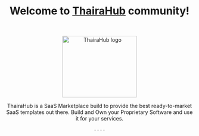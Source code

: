 <h1 align="center">Welcome to <a href="https://thairahub.com/">ThairaHub</a> community!</h1><br>

<p align="center">
  <a href="https://getbootstrap.com/">
    <img src="https://avatars.githubusercontent.com/u/207939917?v=4" alt="ThairaHub logo" width="200" height="165">
  </a>
</p>

<p align="center">
  ThairaHub is a SaaS Marketplace build to provide the best ready-to-market SaaS templates out there. Build and Own your Proprietary Software and use it for your services.
</p>

<p align="center">
  <a href="[https://youtube.com](https://youtube.com/@thairahub?feature=shared)" target="_blank">
    <i class="bi bi-youtube"></i>
  </a>
  ·
  <a href="https://twitter.com" target="_blank">
    <i class="bi bi-twitter"></i>
  </a>
  ·
  <a href="https://instagram.com" target="_blank">
    <i class="bi bi-instagram"></i>
  </a>
  ·
  <a href="https://linkedin.com" target="_blank">
    <i class="bi bi-linkedin"></i>
  </a>
  ·
  <a href="https://github.com" target="_blank">
    <i class="bi bi-github"></i>
  </a>
</p>

<!-- Bootstrap Icons CDN -->
<link rel="stylesheet" href="https://cdn.jsdelivr.net/npm/bootstrap-icons@1.11.3/font/bootstrap-icons.css">

